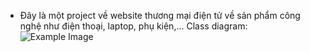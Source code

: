 - Đây là một project về website thương mại điện tử về sản phẩm công nghệ như điện thoại, laptop, phụ kiện,...
Class diagram:
![Example Image](https://github.com/quanghuydz123/FontEndReactJSTiki/assets/images/classDiagram.drawio.png)